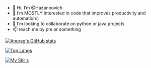 - 👋 Hi, I’m @Hazannovich
- 🌱 I’m MOSTLY interested in code that improves productivity and automation:)
- 💞️ I’m looking to collaborate on python or java projects
- 📫 reach me by pm or something

[![Anurag's GitHub stats](https://github-readme-stats.vercel.app/api?username=Hazannovich&show_icons=true)](https://github.com/anuraghazra/github-readme-stats)

[![Top Langs](https://github-readme-stats.vercel.app/api/top-langs/?username=Hazannovich&layout=compact)](https://github.com/anuraghazra/github-readme-stats)

[![My Skills](https://skillicons.dev/icons?i=py,flask,selenium,java,c,postgres,html,css,react,mongodb,redis)](https://skillicons.dev)
